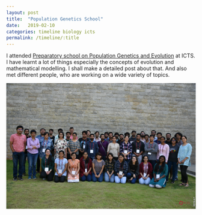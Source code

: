 ```yaml
---
layout: post
title:  "Population Genetics School"
date:   2019-02-10
categories: timeline biology icts
permalink: /timeline/:title
---
```

I attended [Preparatory school on Population Genetics and Evolution](https://www.icts.res.in/program/popgen2019) at ICTS. I have learnt a lot of things especially the concepts of evolution and mathematical modelling. I shall make a detailed post about that. And also met different people, who are working on a wide variety of topics.

![poster](/assets/images/popgen.jpg)

